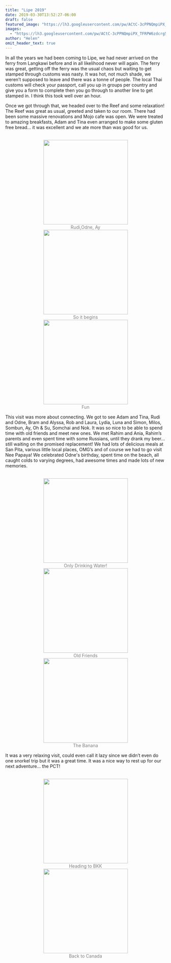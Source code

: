 ```yaml
---
title: "Lipe 2019"
date: 2019-03-30T13:52:27-06:00
draft: false
featured_image: "https://lh3.googleusercontent.com/pw/ACtC-3cPPNQmpiPX_TFRPW6zdcrg57offyYFk0T1VJ1-4CcZ9D-PRS8C8u2snjgddsFRikYMMiW0VfytWr3mJMf9FhsC_JvcX5We1eV28fzu9p9UR4ZZYcbAzn0ARK9KefojjeE2_x7XKwmAChC9oNe1Kj9fpg=w1300-h975-no"
images:
  - "https://lh3.googleusercontent.com/pw/ACtC-3cPPNQmpiPX_TFRPW6zdcrg57offyYFk0T1VJ1-4CcZ9D-PRS8C8u2snjgddsFRikYMMiW0VfytWr3mJMf9FhsC_JvcX5We1eV28fzu9p9UR4ZZYcbAzn0ARK9KefojjeE2_x7XKwmAChC9oNe1Kj9fpg=w1300-h975-no"
author: "Helen"
omit_header_text: true
---
```


In all the years we had been coming to Lipe, we had never arrived on the ferry from Langkawi before and in all likelihood never will again. The ferry was great, getting off the ferry was the usual chaos but waiting to get stamped through customs was nasty. It was hot, not much shade, we weren’t supposed to leave and there was a tonne of people. The local Thai customs will check your passport, call you up in groups per country and give you a form to complete then you go through to another line to get stamped in. I think this took well over an hour.

Once we got through that, we headed over to the Reef and some relaxation! The Reef was great as usual, greeted and taken to our room. There had been some massive renovations and Mojo cafe was open. We were treated to amazing breakfasts, Adam and Tina even arranged to make some gluten free bread… it was excellent and we ate more than was good for us.

</br>
<div style="text-align: center">
  <a style="display:inline-block;text-decoration:none;color: grey;" href="https://photos.google.com/share/AF1QipM98JxULF7ggxbR_jtzQ-yajmB9RBLUFDjcYCNumaJysKxZ86Jnq21tfoeoV4co-g/photo/AF1QipPSAusTpLILy12JzhkT7byH89TsViPPPPI6piah?key=aFlEaXByN1Z2Nk4tVHRWU0lDWVNlQTBTNDd2Mm9R" target="_blank"><img loading="lazy" src="https://lh3.googleusercontent.com/pw/ACtC-3fnT1dOSbcq7wHGCWOox86HaaH0zM2XgbvoVej_Gq0uN_RTIt8fXDoCCIs7IclhO5b_gNE3Tfdh-ZYqxcluN5EEtzxNhc5vyyp9zhGA26ROOfMfcU0AFk1cEAJThyj0lHWLwsUyaYD4tNQpg_fzPp5W6Q=w265-no" width="265" /><div>Rudi,Odne, Ay</div></a>
  <a style="display:inline-block;text-decoration:none;color: grey;" href="https://photos.google.com/share/AF1QipM98JxULF7ggxbR_jtzQ-yajmB9RBLUFDjcYCNumaJysKxZ86Jnq21tfoeoV4co-g/photo/AF1QipP3ZQKXjTh49pm6-DfoH9pQpJof3CdLaId4pbZA?key=aFlEaXByN1Z2Nk4tVHRWU0lDWVNlQTBTNDd2Mm9R" target="_blank"><img loading="lazy" src="https://lh3.googleusercontent.com/pw/ACtC-3c_D8GimzgCMXL0Kaws7xwoQ8sbsME8kEM03rZANk47R8l2ePyoYLRZ2LPFo7Xy_LT68LZlNqoyL-8hzAodptYgO9VcnHC4KwHGsKhJsj8b4HnMGW-d0V2bNAZ44Jf-74NgHU8Mjx3p8uaERZJ3l-fYwQ=w265-no" width="265" /><div>So it begins</div></a>
  <a style="display:inline-block;text-decoration:none;color: grey;" href="https://photos.google.com/share/AF1QipM98JxULF7ggxbR_jtzQ-yajmB9RBLUFDjcYCNumaJysKxZ86Jnq21tfoeoV4co-g/photo/AF1QipNQCDiqON4o2AXP6bcncLOAYoFWcnYN_WFcob8T?key=aFlEaXByN1Z2Nk4tVHRWU0lDWVNlQTBTNDd2Mm9R" target="_blank"><img loading="lazy" src="https://lh3.googleusercontent.com/pw/ACtC-3fTQ3x_yB_3cHvX0M34dsSRVaNhUpKm5IBMNjAkwLLNGnOhXM9V0CG-_LMQQAFBFEapmOKpW8_j6nnUDlrjmo0aDQRil9VPrz8_Gi4t9qISW28VbBjb1Rxttzem9wsQk39916UstN40_KMjvr7MHIX8-w=w265-no" width="265" /><div> Fun</div></a>
</div>

This visit was more about connecting. We got to see Adam and Tina, Rudi and Odne, Bram and Alyssa, Rob and Laura, Lydia, Luna and Simon, Milos, Sombun, Ay, Oh & Su, Somchai and Nok. It was so nice to be able to spend time with old friends and meet new ones. We met Rahim and Ania, Rahim’s parents and even spent time with some Russians, until they drank my beer… still waiting on the promised replacement! We had lots of delicious meals at San Pita, various little local places, OMG’s and of course we had to go visit Nee Papaya! We celebrated Odne's birthday, spent time on the beach, all caught colds to varying degrees, had awesome times and made lots of new memories.

</br>
<div style="text-align: center">
  <a style="display:inline-block;text-decoration:none;color: grey;" href="https://photos.google.com/share/AF1QipM98JxULF7ggxbR_jtzQ-yajmB9RBLUFDjcYCNumaJysKxZ86Jnq21tfoeoV4co-g/photo/AF1QipM556Yows98fOyjMrN_tt3nakzUrq4ZrbuBnReg?key=aFlEaXByN1Z2Nk4tVHRWU0lDWVNlQTBTNDd2Mm9R" target="_blank"><img loading="lazy" src="https://lh3.googleusercontent.com/pw/ACtC-3cyZAXysGP7QH84wYp4Izwy0NytpDY2dDQt4hGC6MBhIjJwpF0HyD77SiPv-KZ--WJ5RD0rBDimo-P8jGAbWiN0g9tgCSplmC4qFxJlYGzbOG9BdPkES7AzplhawHUwL8GBfSHXdlch2CuEdtlOzK48CQ=w265-no" width="265" /><div>Only Drinking Water!</div></a>
  <a style="display:inline-block;text-decoration:none;color: grey;" href="https://photos.google.com/share/AF1QipM98JxULF7ggxbR_jtzQ-yajmB9RBLUFDjcYCNumaJysKxZ86Jnq21tfoeoV4co-g/photo/AF1QipMd_0QmIz16nxwr8s-hA-FuL7fOZcrc5TVaRUQw?key=aFlEaXByN1Z2Nk4tVHRWU0lDWVNlQTBTNDd2Mm9R" target="_blank"><img loading="lazy" src="https://lh3.googleusercontent.com/pw/ACtC-3dKEH39aQUPiwhKNe_GvrBjBZQC9PIJoIJKpeV2xglVo9TG8TfRFmWp5nVFt7wOzQcTIeYVrSbBblXTXHLwsQTcbSCynMjR_Dea6BntSnptmS-cNmjupZZtIo5uOJVKkeePMTcEI3SdmqJsf-6eWzyL4Q=w265-no" width="265" /><div>Old Friends</div></a>
  <a style="display:inline-block;text-decoration:none;color: grey;" href="https://photos.google.com/share/AF1QipM98JxULF7ggxbR_jtzQ-yajmB9RBLUFDjcYCNumaJysKxZ86Jnq21tfoeoV4co-g/photo/AF1QipPmkfgzeHDQPkS1xBThQqajxejRSAwyqweMlh60?key=aFlEaXByN1Z2Nk4tVHRWU0lDWVNlQTBTNDd2Mm9R" target="_blank"><img loading="lazy" src="https://lh3.googleusercontent.com/pw/ACtC-3cAJa2XP9qrH9snEap-Fr0m0ZDjj8_IRfBTRSev_q5kxCFekradDhfqFHhh1l-IdYulknmBb6F3GsW_S8noEXc3BRKDUt4Lwuv2VnlAbEBT7PNquWda-jMsoajZ2hPdIkdqtWB2sTMXFxMLT1Wj6KQQ2A=w265-no" width="265" /><div>The Banana</div></a>
 </div>

It was a very relaxing visit, could even call it lazy since we didn’t even do one snorkel trip but it was a great time. It was a nice way to rest up for our next adventure… the PCT!

</br>
<div style="text-align: center">
  <a style="display:inline-block;text-decoration:none;color: grey;" href="https://photos.google.com/share/AF1QipM98JxULF7ggxbR_jtzQ-yajmB9RBLUFDjcYCNumaJysKxZ86Jnq21tfoeoV4co-g/photo/AF1QipP_1o1OcRExMbsAlSbr0ZyUCgABTSMcv0-5sYVi?key=aFlEaXByN1Z2Nk4tVHRWU0lDWVNlQTBTNDd2Mm9R" target="_blank"><img loading="lazy" src="https://lh3.googleusercontent.com/pw/ACtC-3c-xSfHwT2y7D903Q-_cegsmiCLDzj7OsTyqziIS-Izj1PkqPMOUG7WIMfB0Tg5jIvOPV4tUXFOIBf30pyXXpqy3h5F1pDOFebNKRKZ2zb9lAn9JsXwrMhrD5XX-Y1tNTiaCguQ9Iob3q5zTxoQl6xxPw=w265-no" width="265" /><div>Heading to BKK</div></a>
  <a style="display:inline-block;text-decoration:none;color: grey;" href="https://photos.google.com/share/AF1QipM98JxULF7ggxbR_jtzQ-yajmB9RBLUFDjcYCNumaJysKxZ86Jnq21tfoeoV4co-g/photo/AF1QipO2YD1VSNjQzEkbyHnOqtLqlJiLRRp1upGgMURv?key=aFlEaXByN1Z2Nk4tVHRWU0lDWVNlQTBTNDd2Mm9R" target="_blank"><img loading="lazy" src="https://lh3.googleusercontent.com/pw/ACtC-3fPGX1ZpCyW_TS-c-npqA9vuKaz8VqzNJLZ1g5eH4ek9ipSQ-3h6TysKQMz0hn50b4aZF4pKm5Xq--oc7BidhF87Qsagb-u7tGsBBjZWIjx4WXRM2XASFRq1f0miVBxxkJcKRYuzFWRLQaXGpdVpnzhtA=w265-no" width="265" /><div>Back to Canada</div></a>
</div>
